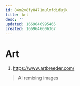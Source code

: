 ```yaml
---
id: 84m2v8fy8471mulmfdidujk
title: Art
desc: ''
updated: 1669646995465
created: 1669646606367
---
```

# Art

1. https://www.artbreeder.com/
  > AI remixing images

